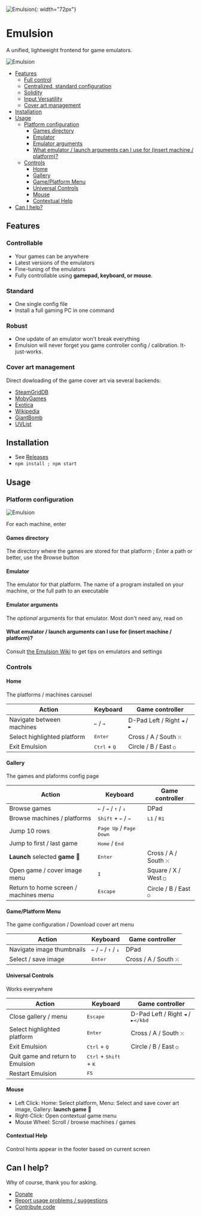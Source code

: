 ![Emulsion](https://gitlab.com/yphil/emulsion/-/raw/master/img/icon.png){: width="72px"}

# Emulsion

A unified, lightweight frontend for game emulators.

![Emulsion](https://yphil.gitlab.io/images/emulsion-screenshot00.png)

- [Features](#features)
  - [Full control](#full-control)
  - [Centralized, standard configuration](#centralized-standard-configuration)
  - [Solidity](#solidity)
  - [Input Versatility](#input-versatility)
  - [Cover art management](#cover-art-management)
- [Installation](#installation)
- [Usage](#usage)
  - [Platform configuration](#platform-configuration)
    - [Games directory](#games-directory)
    - [Emulator](#emulator)
    - [Emulator arguments](#emulator-arguments)
    - [What emulator / launch arguments can I use for (insert machine / platform)?](#what-emulator--launch-arguments-can-i-use-for-insert-machine--platform)
  - [Controls](#controls)
    - [Home](#home)
    - [Gallery](#gallery)
    - [Game/Platform Menu](#gameplatform-menu)
    - [Universal Controls](#universal-controls)
    - [Mouse](#mouse)
    - [Contextual Help](#contextual-help)
- [Can I help?](#can-i-help)

## Features
### Controllable
- Your games can be anywhere
- Latest versions of the emulators
- Fine-tuning of the emulators
- Fully controllable using **gamepad, keyboard, or mouse**.

### Standard
- One single config file
- Install a full gaming PC in one command

### Robust
- One update of an emulator won't break everything
- Emulsion will never forget you game controller config / calibration. It-just-works.

### Cover art management
Direct dowloading of the game cover art via several backends:

- [SteamGridDB](https://www.steamgriddb.com/)
- [MobyGames](mobygames.com)
- [Exotica](https://www.exotica.org.uk/)
- [Wikipedia](https://en.wikipedia.org/w/index.php?title=Category:Amiga_game_covers)
- [GiantBomb](https://www.giantbomb.com/api/)
- [UVList](https://www.uvlist.net/)

## Installation

- See [Releases](https://gitlab.com/yphil/emulsion/-/releases)
- `npm install ; npm start`

## Usage
### Platform configuration

![Emulsion](https://yphil.gitlab.io/images/emulsion-01-platform_config.png)

For each machine, enter

#### Games directory
The directory where the games are stored for that platform ; Enter a path or better, use the Browse button
#### Emulator
The emulator for that platform. The name of a program installed on your machine, or the full path to an executable
#### Emulator arguments
The *optional* arguments for that emulator. Most don't need any, read on

#### What emulator / launch arguments can I use for (insert machine / platform)?
Consult [the Emulsion Wiki](https://gitlab.com/yphil/emulsion/-/wikis/home) to get tips on emulators and settings

### Controls
#### Home
The  platforms / machines carousel

| Action                      | Keyboard                       | Game controller                                |
|-----------------------------|--------------------------------|------------------------------------------------|
| Navigate between machines   | <kbd>←</kbd> / <kbd>→</kbd>    | D-Pad Left / Right <kbd>◄</kbd> / <kbd>►</kbd> |
| Select highlighted platform | <kbd>Enter</kbd>               | Cross / A / South <kbd>⤫</kbd>                 |
| Exit Emulsion               | <kbd>Ctrl</kbd> + <kbd>Q</kbd> | Circle / B / East <kbd>○</kbd>                 |

#### Gallery
The games and plaforms config page

| Action                                | Keyboard                                                  | Game controller                |
|---------------------------------------|-----------------------------------------------------------|--------------------------------|
| Browse games                          | <kbd>←</kbd> / <kbd>→</kbd> / <kbd>↑</kbd> / <kbd>↓</kbd> | DPad                           |
| Browse machines / platforms           | <kbd>Shift</kbd> + <kbd>←</kbd> / <kbd>→</kbd>            | <kbd>L1</kbd> / <kbd>R1</kbd>  |
| Jump 10 rows                          | <kbd>Page Up</kbd> / <kbd>Page Down</kbd>                 |                                |
| Jump to first / last game             | <kbd>Home</kbd> / <kbd>End</kbd>                          |                                |
| **Launch** selected **game** 🚀       | <kbd>Enter</kbd>                                          | Cross / A / South <kbd>⤫</kbd> |
| Open game / cover image menu          | <kbd>I</kbd>                                              | Square / X / West <kbd>□</kbd> |
| Return to home screen / machines menu | <kbd>Escape</kbd>                                         | Circle / B / East <kbd>○</kbd> |


#### Game/Platform Menu
The game configuration / Download cover art menu

| Action                      | Keyboard                                                  | Game controller                |
|-----------------------------|-----------------------------------------------------------|--------------------------------|
| Navigate image thumbnails   | <kbd>←</kbd> / <kbd>→</kbd> / <kbd>↑</kbd> / <kbd>↓</kbd> | DPad                           |
| Select / save image         | <kbd>Enter</kbd>                                          | Cross / A / South <kbd>⤫</kbd> |

#### Universal Controls
Works everywhere

| Action                           | Keyboard                                          | Game controller                               |
|----------------------------------|---------------------------------------------------|-----------------------------------------------|
| Close gallery / menu             | <kbd>Escape</kbd>                                 | D-Pad Left / Right <kbd>◄</kbd> / <kbd>►</kbd |
| Select highlighted platform      | <kbd>Enter</kbd>                                  | Cross / A / South <kbd>⤫</kbd>                |
| Exit Emulsion                    | <kbd>Ctrl</kbd> + <kbd>Q</kbd>                    | Circle / B / East <kbd>○</kbd>                |
| Quit game and return to Emulsion | <kbd>Ctrl</kbd> + <kbd>Shift</kbd> + <kbd>K</kbd> |                                               |
| Restart Emulsion                 | <kbd>F5</kbd>                                     |                                               |

#### Mouse
- Left Click: Home: Select platform, Menu: Select and save cover art image, Gallery: **launch game** 🚀
- Right-Click: Open contextual game menu
- Mouse Wheel: Scroll / browse machines / games

#### Contextual Help
Control hints appear in the footer based on current screen

## Can I help?

Why of course, thank you for asking.

- [Donate](https://yphil.gitlab.io/ext/support.html)
- [Report usage problems / suggestions](https://gitlab.com/yphil/emulsion/-/issues)
- [Contribute code](https://gitlab.com/yphil/emulsion/-/commits/master?ref_type=heads)
